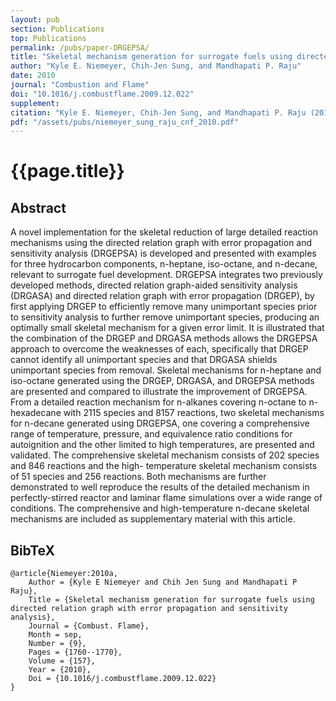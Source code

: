 ```yaml
---
layout: pub
section: Publications
top: Publications
permalink: /pubs/paper-DRGEPSA/
title: "Skeletal mechanism generation for surrogate fuels using directed relation graph with error propagation and sensitivity analysis"
author: "Kyle E. Niemeyer, Chih-Jen Sung, and Mandhapati P. Raju"
date: 2010
journal: "Combustion and Flame"
doi: "10.1016/j.combustflame.2009.12.022"
supplement:
citation: "Kyle E. Niemeyer, Chih-Jen Sung, and Mandhapati P. Raju (2010), Skeletal mechanism generation for surrogate fuels using directed relation graph with error propagation and sensitivity analysis, *Combustion and Flame*, 157(9):1760--1770. doi:10.1016/j.combustflame.2009.12.022"
pdf: "/assets/pubs/niemeyer_sung_raju_cnf_2010.pdf"
---
```


{{page.title}}
==============

## Abstract

A novel implementation for the skeletal reduction of large detailed reaction mechanisms using the directed relation graph with error propagation and sensitivity analysis (DRGEPSA) is developed and presented with examples for three hydrocarbon components, n-heptane, iso-octane, and n-decane, relevant to surrogate fuel development. DRGEPSA integrates two previously developed methods, directed relation graph-aided sensitivity analysis (DRGASA) and directed relation graph with error propagation (DRGEP), by first applying DRGEP to efficiently remove many unimportant species prior to sensitivity analysis to further remove unimportant species, producing an optimally small skeletal mechanism for a given error limit. It is illustrated that the combination of the DRGEP and DRGASA methods allows the DRGEPSA approach to overcome the weaknesses of each, specifically that DRGEP cannot identify all unimportant species and that DRGASA shields unimportant species from removal. Skeletal mechanisms for n-heptane and iso-octane generated using the DRGEP, DRGASA, and DRGEPSA methods are presented and compared to illustrate the improvement of DRGEPSA. From a detailed reaction mechanism for n-alkanes covering n-octane to n-hexadecane with 2115 species and 8157 reactions, two skeletal mechanisms for n-decane generated using DRGEPSA, one covering a comprehensive range of temperature, pressure, and equivalence ratio conditions for autoignition and the other limited to high temperatures, are presented and validated. The comprehensive skeletal mechanism consists of 202 species and 846 reactions and the high- temperature skeletal mechanism consists of 51 species and 256 reactions. Both mechanisms are further demonstrated to well reproduce the results of the detailed mechanism in perfectly-stirred reactor and laminar flame simulations over a wide range of conditions. The comprehensive and high-temperature n-decane skeletal mechanisms are included as supplementary material with this article.

## BibTeX

    @article{Niemeyer:2010a,
        Author = {Kyle E Niemeyer and Chih Jen Sung and Mandhapati P Raju},
        Title = {Skeletal mechanism generation for surrogate fuels using directed relation graph with error propagation and sensitivity analysis},
        Journal = {Combust. Flame},
        Month = sep,
        Number = {9},
        Pages = {1760--1770},
        Volume = {157},
        Year = {2010},
        Doi = {10.1016/j.combustflame.2009.12.022}
    }
